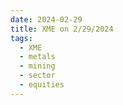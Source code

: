 ```yaml
---
date: 2024-02-29
title: XME on 2/29/2024
tags: 
  - XME
  - metals
  - mining
  - sector
  - equities
---
```

<div class="post">
<snapshot-grid 
    :reports="['2024/02/28/CTA/XME', '2024/02/29/CTA/XME', '2024/02/29/MTP/XME']"
    chart="2024/02/29/Chart/XME"
/>
<p>

</p>
<p>

</p>
</div>